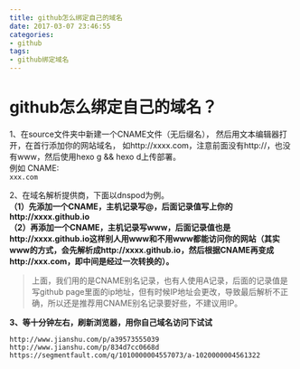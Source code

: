 ```yaml
---
title: github怎么绑定自己的域名
date: 2017-03-07 23:46:55
categories:
- github
tags: 
- github绑定域名
---
```

# github怎么绑定自己的域名？

1、在source文件夹中新建一个CNAME文件（无后缀名），
然后用文本编辑器打开，在首行添加你的网站域名，
如http://xxxx.com，注意前面没有http://，也没有www，然后使用hexo g && hexo d上传部署。  
例如 CNAME:  
`xxx.com`

2、在域名解析提供商，下面以dnspod为例。   
**（1）先添加一个CNAME，主机记录写@，后面记录值写上你的http://xxxx.github.io**   
**（2）再添加一个CNAME，主机记录写www，后面记录值也是http://xxxx.github.io这样别人用www和不用www都能访问你的网站（其实www的方式，会先解析成http://xxxx.github.io，然后根据CNAME再变成http://xxx.com，即中间是经过一次转换的）。**  
> 上面，我们用的是CNAME别名记录，也有人使用A记录，后面的记录值是写github page里面的ip地址，但有时候IP地址会更改，导致最后解析不正确，所以还是推荐用CNAME别名记录要好些，不建议用IP。  

**3、等十分钟左右，刷新浏览器，用你自己域名访问下试试**  

``` 
http://www.jianshu.com/p/a39573555039
http://www.jianshu.com/p/834d7cc0668d  
https://segmentfault.com/q/1010000004557073/a-1020000004561322
```

